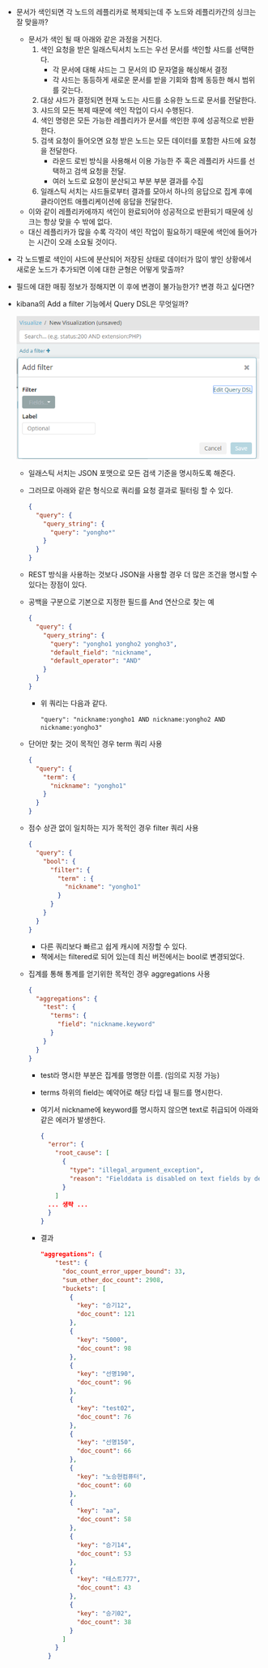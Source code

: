 * 문서가 색인되면 각 노드의 레플리카로 복제되는데 주 노드와 레플리카간의 싱크는 잘 맞을까?

  * 문서가 색인 될 때 아래와 같은 과정을 거친다.
    1. 색인 요청을 받은 일래스틱서치 노드는 우선 문서를 색인할 샤드를 선택한다.
       * 각 문서에 대해 샤드는 그 문서의 ID 문자열을 해싱해서 결정
       * 각 샤드는 동등하게 새로운 문서를 받을 기회와 함께 동등한 해시 범위를 갖는다.
    2. 대상 샤드가 결정되면 현재 노드는 샤드를 소유한 노드로 문서를 전달한다.
    3. 샤드의 모든 복제 때문에 색인 작업이 다시 수행된다.
    4. 색인 명령은 모든 가능한 레플리카가 문서를 색인한 후에 성공적으로 반환한다.
    5. 검색 요청이 들어오면 요청 받은 노드는 모든 데이터를 포함한 샤드에 요청을 전달한다.
       * 라운드 로빈 방식을 사용해서 이용 가능한 주 혹은 레플리카 샤드를 선택하고 검색 요청을 전달.
       * 여러 노드로 요청이 분산되고 부분 부분 결과를 수집
    6. 일래스틱 서치는 샤드들로부터 결과를 모아서 하나의 응답으로 집계 후에 클라이언트 애플리케이션에 응답을 전달한다.
  * 이와 같이 레플리카에까지 색인이 완료되어야 성공적으로 반환되기 때문에 싱크는 항상 맞을 수 밖에 없다. 
  * 대신 레플리카가 많을 수록 각각이 색인 작업이 필요하기 때문에 색인에 들어가는 시간이 오래 소요될 것이다.

* 각 노드별로 색인이 샤드에 분산되어 저장된 상태로 데이터가 많이 쌓인 상황에서 새로운 노드가 추가되면 이에 대한 균형은 어떻게 맞출까?

* 필드에 대한 매핑 정보가 정해지면 이 후에 변경이 불가능한가? 변경 하고 싶다면?

* kibana의 Add a filter 기능에서 Query DSL은 무엇일까?

  ![](images/elasticsearch_in_action_1.png)

  * 일래스틱 서치는 JSON 포맷으로 모든 검색 기준을 명시하도록 해준다.

  * 그러므로 아래와 같은 형식으로 쿼리를 요청 결과로 필터링 할 수 있다.

    ```json
    {
      "query": {
        "query_string": {
          "query": "yongho*"
        }
      }
    }
    ```

  * REST 방식을 사용하는 것보다 JSON을 사용할 경우 더 많은 조건을 명시할 수 있다는 장점이 있다.

  * 공백을 구분으로 기본으로 지정한 필드를 And 연산으로 찾는 예

    ```json
    {
      "query": {
        "query_string": {
          "query": "yongho1 yongho2 yongho3",
          "default_field": "nickname",
          "default_operator": "AND"
        }
      }
    }
    ```

    * 위 쿼리는 다음과 같다.

      ```
      "query": "nickname:yongho1 AND nickname:yongho2 AND nickname:yongho3"
      ```

  * 단어만 찾는 것이 목적인 경우 term 쿼리 사용

    ```json
    {
      "query": {
        "term": {
          "nickname": "yongho1"
        }
      }
    }
    ```

  * 점수 상관 없이 일치하는 지가 목적인 경우 filter 쿼리 사용

    ```json
    {
      "query": {
        "bool": {
          "filter": {
            "term" : {
              "nickname": "yongho1" 
            }
          }
        }
      }
    }
    ```

    * 다른 쿼리보다 빠르고 쉽게 캐시에 저장할 수 있다.
    * 책에서는 filtered로 되어 있는데 최신 버전에서는 bool로 변경되었다.

  * 집계를 통해 통계를 얻기위한 목적인 경우 aggregations 사용

    ```json
    {
      "aggregations": {
        "test": {
          "terms": {
            "field": "nickname.keyword"
          }
        }
      }
    }
    ```

    * test라 명시한 부분은 집계를 명명한 이름. (임의로 지정 가능)

    * terms 하위의 field는 예약어로 해당 타입 내 필드를 명시한다.

    * 여기서 nickname에 keyword를 명시하지 않으면 text로 취급되어 아래와 같은 에러가 발생한다.

      ```json
      {
        "error": {
          "root_cause": [
            {
              "type": "illegal_argument_exception",
              "reason": "Fielddata is disabled on text fields by default. Set fielddata=true on [nickname] in order to load fielddata in memory by uninverting the inverted index. Note that this can however use significant memory. Alternatively use a keyword field instead."
            }
          ]
        ... 생략 ...
        }
      }
      ```

    * 결과

      ```json
      "aggregations": {
          "test": {
            "doc_count_error_upper_bound": 33,
            "sum_other_doc_count": 2908,
            "buckets": [
              {
                "key": "승기12",
                "doc_count": 121
              },
              {
                "key": "5000",
                "doc_count": 98
              },
              {
                "key": "선명190",
                "doc_count": 96
              },
              {
                "key": "test02",
                "doc_count": 76
              },
              {
                "key": "선명150",
                "doc_count": 66
              },
              {
                "key": "노승현컴퓨터",
                "doc_count": 60
              },
              {
                "key": "aa",
                "doc_count": 58
              },
              {
                "key": "승기14",
                "doc_count": 53
              },
              {
                "key": "테스트777",
                "doc_count": 43
              },
              {
                "key": "승기02",
                "doc_count": 38
              }
            ]
          }
        }
      ```

      ​